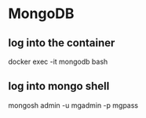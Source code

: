 # MongoDB

## log into the container
docker exec -it mongodb bash

## log into mongo shell
mongosh admin -u mgadmin -p mgpass

